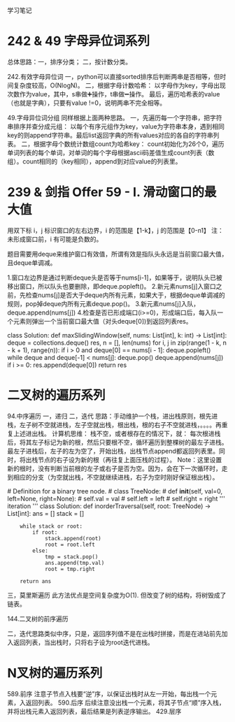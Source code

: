 学习笔记

242 & 49 字母异位词系列
=======================
总体思路：一，排序分类； 二，按计数分类。

242.有效字母异位词
一，python可以直接sorted排序后判断两串是否相等，但时间复杂度较高，O(NlogN)。
二，根据字母计数哈希：
以字母作为key，字母出现次数作为value，其中，s串做➕操作，t串做➖操作。
最后，遍历哈希表的value（也就是字典），只要有value !=0，说明两串不完全相等。

49.字母异位词分组
同样根据上面两种思路。
一，先遍历每一个字符串，把字符串排序并查分成元组：
以每个有序元组作为key，value为字符串本身，遇到相同key的则append字符串。最后list返回字典的所有values对应的各自的字符串列表。
二，根据字母个数统计数组count为哈希key：
count初始化为26个0，遍历单词列表的每个单词，对单词的每个字母根据ascii码差值生成count列表（数组）。count相同的（key相同），append到对应value的列表里。


239 & 剑指 Offer 59 - I. 滑动窗口的最大值
==========================================
用双下标 i，j 标识窗口的左右边界，i 的范围是【1-k】，j 的范围是【0-n1】
注：未形成窗口前，i 有可能是负数的。

题目需要用deque来维护窗口有效值，所谓有效是指队头永远是当前窗口最大值，且deque单调减。

1.窗口左边界是通过判断deque头是否等于nums[i-1]，如果等于，说明队头已被移出窗口，所以队头也要删除，即deque.popleft()。
2.新元素nums[j]入窗口之前，先检查nums[j]是否大于deque内所有元素，如果大于，根据deque单调减的规则，pop掉deque内所有元素deque.pop()。
3.新元素nums[j]入队，deque.append(nums[j])
4.检查是否已形成端口(i>=0)，形成端口后，每入队一个元素则弹出一个当前窗口最大值（对头deque[0])到返回列表res。

class Solution:
    def maxSlidingWindow(self, nums: List[int], k: int) -> List[int]:
        deque = collections.deque()
        res, n = [], len(nums)
        for i, j in zip(range(1 - k, n - k + 1), range(n)):
            if i > 0 and deque[0] == nums[i - 1]: deque.popleft()
            while deque and deque[-1] < nums[j]: deque.pop()
            deque.append(nums[j])
            if i >= 0: res.append(deque[0])
        return res


 二叉树的遍历系列
=================
94.中序遍历
一，递归
二，迭代
思路：手动维护一个栈，进出栈原则，根先进栈，左子树不空就进栈，左子空就出栈，根出栈，根的右子不空就进栈，。。。。再重复上述进出栈。
计算机思维：
栈不空，或者根存在的情况下，就：
每次根进栈后，将其左子标记为新的根，然后只要根不空，循环遍历到整棵树的最左子进栈。
最左子进栈后，左子的左为空了，开始出栈，出栈节点append都返回列表里。同时，将出栈节点的右子设为新的根（再往复上面压栈的过程）。
Note：这里设置新的根时，没有判断当前根的左子或右子是否为空。因为，会在下一次循环时，走到相应的分支（为空就出栈，不空就继续进栈，右子为空时刚好保证根出栈）。

\# Definition for a binary tree node.
\# class TreeNode:
\#     def __init__(self, val=0, left=None, right=None):
\#         self.val = val
\#         self.left = left
\#         self.right = right
''' iteration '''
class Solution:
    def inorderTraversal(self, root: TreeNode) -> List[int]:
        ans = []
        stack = []

        while stack or root:
            if root:
                stack.append(root)
                root = root.left
            else:
                tmp = stack.pop()
                ans.append(tmp.val)
                root = tmp.right
        
        return ans        

三，莫里斯遍历
此方法优点是空间复杂度为O(1). 但改变了树的结构，将树毁成了链表。

144.二叉树的前序遍历

二，迭代思路类似中序，只是，返回序列值不是在出栈时拼接，而是在进站前先加入返回列表，当出栈时，只将右子设为root迭代进栈。


N叉树的遍历系列
================
589.前序
注意子节点入栈要“逆”序，以保证出栈时从左一开始，每出栈一个元素，入返回列表。
590.后序
后续注意没出栈一个元素，将其子节点“顺”序入栈，并将出栈元素入返回列表，最后结果是列表逆序输出。
429.层序

